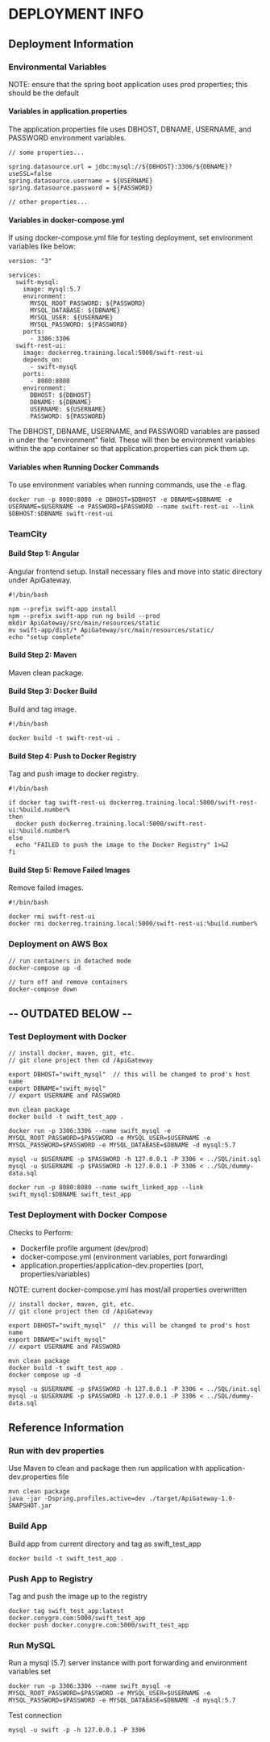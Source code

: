 

# DEPLOYMENT INFO

## Deployment Information

### Environmental Variables

NOTE: ensure that the spring boot application uses prod properties; this should be the default

#### Variables in application.properties 

The application.properties file uses DBHOST, DBNAME, USERNAME, and PASSWORD environment variables.

```
// some properties...

spring.datasource.url = jdbc:mysql://${DBHOST}:3306/${DBNAME}?useSSL=false
spring.datasource.username = ${USERNAME}
spring.datasource.password = ${PASSWORD}

// other properties...
```

#### Variables in docker-compose.yml

If using docker-compose.yml file for testing deployment, set environment variables like below:

```
version: "3"

services:
  swift-mysql:
    image: mysql:5.7
    environment:
      MYSQL_ROOT_PASSWORD: ${PASSWORD}
      MYSQL_DATABASE: ${DBNAME}
      MYSQL_USER: ${USERNAME}
      MYSQL_PASSWORD: ${PASSWORD}
    ports:
      - 3306:3306
  swift-rest-ui:
    image: dockerreg.training.local:5000/swift-rest-ui
    depends_on:
      - swift-mysql
    ports:
      - 8080:8080
    environment:
      DBHOST: ${DBHOST}
      DBNAME: ${DBNAME}
      USERNAME: ${USERNAME}
      PASSWORD: ${PASSWORD}
```

The DBHOST, DBNAME, USERNAME, and PASSWORD variables are passed in under the "environment" field. 
These will then be environment variables within the app container so that application.properties can pick them up.

#### Variables when Running Docker Commands

To use environment variables when running commands, use the `-e` flag.

```
docker run -p 8080:8080 -e DBHOST=$DBHOST -e DBNAME=$DBNAME -e USERNAME=$USERNAME -e PASSWORD=$PASSWORD --name swift-rest-ui --link $DBHOST:$DBNAME swift-rest-ui
```

### TeamCity

#### Build Step 1: Angular

Angular frontend setup. Install necessary files and move into static directory under ApiGateway.

```
#!/bin/bash

npm --prefix swift-app install 
npm --prefix swift-app run ng build --prod
mkdir ApiGateway/src/main/resources/static
mv swift-app/dist/* ApiGateway/src/main/resources/static/
echo "setup complete"
```

#### Build Step 2: Maven

Maven clean package.

#### Build Step 3: Docker Build 

Build and tag image.

```
#!/bin/bash

docker build -t swift-rest-ui .
```

#### Build Step 4: Push to Docker Registry

Tag and push image to docker registry. 

```
#!/bin/bash

if docker tag swift-rest-ui dockerreg.training.local:5000/swift-rest-ui:%build.number%
then
  docker push dockerreg.training.local:5000/swift-rest-ui:%build.number%
else
  echo "FAILED to push the image to the Docker Registry" 1>&2
fi
```

#### Build Step 5: Remove Failed Images

Remove failed images.

```
#!/bin/bash

docker rmi swift-rest-ui
docker rmi dockerreg.training.local:5000/swift-rest-ui:%build.number%
```

### Deployment on AWS Box

```
// run containers in detached mode
docker-compose up -d

// turn off and remove containers
docker-compose down
```


## -- OUTDATED BELOW --

### Test Deployment with Docker

```
// install docker, maven, git, etc.
// git clone project then cd /ApiGateway

export DBHOST="swift_mysql"  // this will be changed to prod's host name
export DBNAME="swift_mysql"
// export USERNAME and PASSWORD

mvn clean package
docker build -t swift_test_app .

docker run -p 3306:3306 --name swift_mysql -e MYSQL_ROOT_PASSWORD=$PASSWORD -e MYSQL_USER=$USERNAME -e MYSQL_PASSWORD=$PASSWORD -e MYSQL_DATABASE=$DBNAME -d mysql:5.7

mysql -u $USERNAME -p $PASSWORD -h 127.0.0.1 -P 3306 < ../SQL/init.sql
mysql -u $USERNAME -p $PASSWORD -h 127.0.0.1 -P 3306 < ../SQL/dummy-data.sql

docker run -p 8080:8080 --name swift_linked_app --link swift_mysql:$DBNAME swift_test_app
```

### Test Deployment with Docker Compose

Checks to Perform:
- Dockerfile profile argument (dev/prod)
- docker-compose.yml (environment variables, port forwarding)
- application.properties/application-dev.properties (port, properties/variables)

NOTE: current docker-compose.yml has most/all properties overwritten

```
// install docker, maven, git, etc.
// git clone project then cd /ApiGateway

export DBHOST="swift_mysql"  // this will be changed to prod's host name
export DBNAME="swift_mysql"
// export USERNAME and PASSWORD

mvn clean package
docker build -t swift_test_app .
docker compose up -d

mysql -u $USERNAME -p $PASSWORD -h 127.0.0.1 -P 3306 < ../SQL/init.sql
mysql -u $USERNAME -p $PASSWORD -h 127.0.0.1 -P 3306 < ../SQL/dummy-data.sql
```


## Reference Information

### Run with dev properties

Use Maven to clean and package then run application with application-dev.properties file

```
mvn clean package
java -jar -Dspring.profiles.active=dev ./target/ApiGateway-1.0-SNAPSHOT.jar
```

### Build App

Build app from current directory and tag as swift_test_app

```
docker build -t swift_test_app .
```

### Push App to Registry

Tag and push the image up to the registry

```
docker tag swift_test_app:latest docker.conygre.com:5000/swift_test_app
docker push docker.conygre.com:5000/swift_test_app
```

### Run MySQL

Run a mysql (5.7) server instance with port forwarding and environment variables set

```
docker run -p 3306:3306 --name swift_mysql -e MYSQL_ROOT_PASSWORD=$PASSWORD -e MYSQL_USER=$USERNAME -e MYSQL_PASSWORD=$PASSWORD -e MYSQL_DATABASE=$DBNAME -d mysql:5.7
```

Test connection

```
mysql -u swift -p -h 127.0.0.1 -P 3306
```
